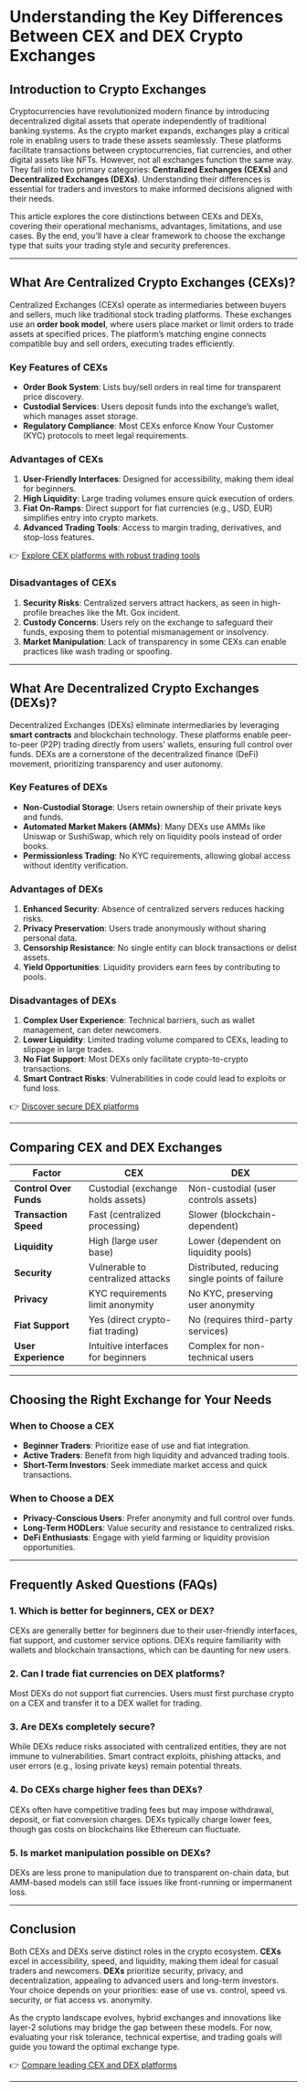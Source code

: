# Understanding the Key Differences Between CEX and DEX Crypto Exchanges  

## Introduction to Crypto Exchanges  
Cryptocurrencies have revolutionized modern finance by introducing decentralized digital assets that operate independently of traditional banking systems. As the crypto market expands, exchanges play a critical role in enabling users to trade these assets seamlessly. These platforms facilitate transactions between cryptocurrencies, fiat currencies, and other digital assets like NFTs. However, not all exchanges function the same way. They fall into two primary categories: **Centralized Exchanges (CEXs)** and **Decentralized Exchanges (DEXs)**. Understanding their differences is essential for traders and investors to make informed decisions aligned with their needs.  

This article explores the core distinctions between CEXs and DEXs, covering their operational mechanisms, advantages, limitations, and use cases. By the end, you’ll have a clear framework to choose the exchange type that suits your trading style and security preferences.  

---

## What Are Centralized Crypto Exchanges (CEXs)?  

Centralized Exchanges (CEXs) operate as intermediaries between buyers and sellers, much like traditional stock trading platforms. These exchanges use an **order book model**, where users place market or limit orders to trade assets at specified prices. The platform’s matching engine connects compatible buy and sell orders, executing trades efficiently.  

### Key Features of CEXs  
- **Order Book System**: Lists buy/sell orders in real time for transparent price discovery.  
- **Custodial Services**: Users deposit funds into the exchange’s wallet, which manages asset storage.  
- **Regulatory Compliance**: Most CEXs enforce Know Your Customer (KYC) protocols to meet legal requirements.  

### Advantages of CEXs  
1. **User-Friendly Interfaces**: Designed for accessibility, making them ideal for beginners.  
2. **High Liquidity**: Large trading volumes ensure quick execution of orders.  
3. **Fiat On-Ramps**: Direct support for fiat currencies (e.g., USD, EUR) simplifies entry into crypto markets.  
4. **Advanced Trading Tools**: Access to margin trading, derivatives, and stop-loss features.  

👉 [Explore CEX platforms with robust trading tools](https://bit.ly/okx-bonus)  

### Disadvantages of CEXs  
1. **Security Risks**: Centralized servers attract hackers, as seen in high-profile breaches like the Mt. Gox incident.  
2. **Custody Concerns**: Users rely on the exchange to safeguard their funds, exposing them to potential mismanagement or insolvency.  
3. **Market Manipulation**: Lack of transparency in some CEXs can enable practices like wash trading or spoofing.  

---

## What Are Decentralized Crypto Exchanges (DEXs)?  

Decentralized Exchanges (DEXs) eliminate intermediaries by leveraging **smart contracts** and blockchain technology. These platforms enable peer-to-peer (P2P) trading directly from users’ wallets, ensuring full control over funds. DEXs are a cornerstone of the decentralized finance (DeFi) movement, prioritizing transparency and user autonomy.  

### Key Features of DEXs  
- **Non-Custodial Storage**: Users retain ownership of their private keys and funds.  
- **Automated Market Makers (AMMs)**: Many DEXs use AMMs like Uniswap or SushiSwap, which rely on liquidity pools instead of order books.  
- **Permissionless Trading**: No KYC requirements, allowing global access without identity verification.  

### Advantages of DEXs  
1. **Enhanced Security**: Absence of centralized servers reduces hacking risks.  
2. **Privacy Preservation**: Users trade anonymously without sharing personal data.  
3. **Censorship Resistance**: No single entity can block transactions or delist assets.  
4. **Yield Opportunities**: Liquidity providers earn fees by contributing to pools.  

### Disadvantages of DEXs  
1. **Complex User Experience**: Technical barriers, such as wallet management, can deter newcomers.  
2. **Lower Liquidity**: Limited trading volume compared to CEXs, leading to slippage in large trades.  
3. **No Fiat Support**: Most DEXs only facilitate crypto-to-crypto transactions.  
4. **Smart Contract Risks**: Vulnerabilities in code could lead to exploits or fund loss.  

👉 [Discover secure DEX platforms](https://bit.ly/okx-bonus)  

---

## Comparing CEX and DEX Exchanges  

| **Factor**               | **CEX**                                    | **DEX**                                    |  
|--------------------------|--------------------------------------------|--------------------------------------------|  
| **Control Over Funds**   | Custodial (exchange holds assets)          | Non-custodial (user controls assets)       |  
| **Transaction Speed**    | Fast (centralized processing)              | Slower (blockchain-dependent)              |  
| **Liquidity**            | High (large user base)                     | Lower (dependent on liquidity pools)       |  
| **Security**             | Vulnerable to centralized attacks          | Distributed, reducing single points of failure |  
| **Privacy**              | KYC requirements limit anonymity           | No KYC, preserving user anonymity          |  
| **Fiat Support**         | Yes (direct crypto-fiat trading)           | No (requires third-party services)         |  
| **User Experience**      | Intuitive interfaces for beginners         | Complex for non-technical users            |  

---

## Choosing the Right Exchange for Your Needs  

### When to Choose a CEX  
- **Beginner Traders**: Prioritize ease of use and fiat integration.  
- **Active Traders**: Benefit from high liquidity and advanced trading tools.  
- **Short-Term Investors**: Seek immediate market access and quick transactions.  

### When to Choose a DEX  
- **Privacy-Conscious Users**: Prefer anonymity and full control over funds.  
- **Long-Term HODLers**: Value security and resistance to centralized risks.  
- **DeFi Enthusiasts**: Engage with yield farming or liquidity provision opportunities.  

---

## Frequently Asked Questions (FAQs)  

### 1. **Which is better for beginners, CEX or DEX?**  
CEXs are generally better for beginners due to their user-friendly interfaces, fiat support, and customer service options. DEXs require familiarity with wallets and blockchain transactions, which can be daunting for new users.  

### 2. **Can I trade fiat currencies on DEX platforms?**  
Most DEXs do not support fiat currencies. Users must first purchase crypto on a CEX and transfer it to a DEX wallet for trading.  

### 3. **Are DEXs completely secure?**  
While DEXs reduce risks associated with centralized entities, they are not immune to vulnerabilities. Smart contract exploits, phishing attacks, and user errors (e.g., losing private keys) remain potential threats.  

### 4. **Do CEXs charge higher fees than DEXs?**  
CEXs often have competitive trading fees but may impose withdrawal, deposit, or fiat conversion charges. DEXs typically charge lower fees, though gas costs on blockchains like Ethereum can fluctuate.  

### 5. **Is market manipulation possible on DEXs?**  
DEXs are less prone to manipulation due to transparent on-chain data, but AMM-based models can still face issues like front-running or impermanent loss.  

---

## Conclusion  

Both CEXs and DEXs serve distinct roles in the crypto ecosystem. **CEXs** excel in accessibility, speed, and liquidity, making them ideal for casual traders and newcomers. **DEXs** prioritize security, privacy, and decentralization, appealing to advanced users and long-term investors. Your choice depends on your priorities: ease of use vs. control, speed vs. security, or fiat access vs. anonymity.  

As the crypto landscape evolves, hybrid exchanges and innovations like layer-2 solutions may bridge the gap between these models. For now, evaluating your risk tolerance, technical expertise, and trading goals will guide you toward the optimal exchange type.  

👉 [Compare leading CEX and DEX platforms](https://bit.ly/okx-bonus)  

--- 
